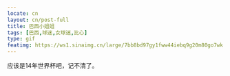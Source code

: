 ```yaml
---
locate: cn
layout: cn/post-full
title: 巴西小姐姐
tags: [巴西,球迷,女球迷,比心]
type: gif
featimg: https://ws1.sinaimg.cn/large/7bb8bd97gy1fww44iebq9g20m80go7wk.gif
---
```


应该是14年世界杯吧，记不清了。